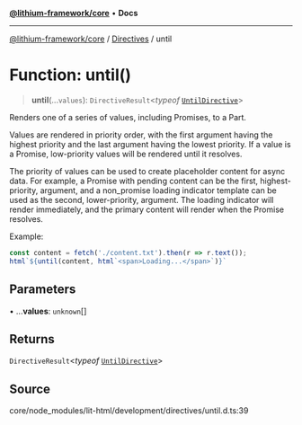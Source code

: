 [**@lithium-framework/core**](../../../README.md) • **Docs**

***

[@lithium-framework/core](../../../README.md) / [Directives](../README.md) / until

# Function: until()

> **until**(...`values`): `DirectiveResult`\<*typeof* [`UntilDirective`](../classes/UntilDirective.md)\>

Renders one of a series of values, including Promises, to a Part.

Values are rendered in priority order, with the first argument having the
highest priority and the last argument having the lowest priority. If a
value is a Promise, low-priority values will be rendered until it resolves.

The priority of values can be used to create placeholder content for async
data. For example, a Promise with pending content can be the first,
highest-priority, argument, and a non_promise loading indicator template can
be used as the second, lower-priority, argument. The loading indicator will
render immediately, and the primary content will render when the Promise
resolves.

Example:

```js
const content = fetch('./content.txt').then(r => r.text());
html`${until(content, html`<span>Loading...</span>`)}`
```

## Parameters

• ...**values**: `unknown`[]

## Returns

`DirectiveResult`\<*typeof* [`UntilDirective`](../classes/UntilDirective.md)\>

## Source

core/node\_modules/lit-html/development/directives/until.d.ts:39
